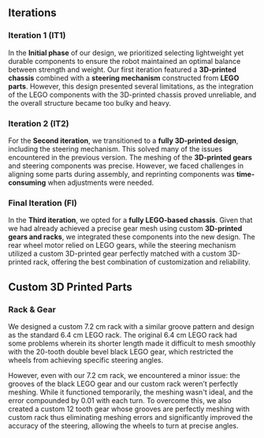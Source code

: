 ## Iterations
### Iteration 1 (IT1)
In the **Initial phase** of our design, we prioritized selecting lightweight yet durable components to ensure the robot maintained an optimal balance between strength and weight. Our first iteration featured a **3D-printed chassis** combined with a **steering mechanism** constructed from **LEGO parts**. However, this design presented several limitations, as the integration of the LEGO components with the 3D-printed chassis proved unreliable, and the overall structure became too bulky and heavy.
### Iteration 2 (IT2)
For the **Second iteration**, we transitioned to a **fully 3D-printed design**, including the steering mechanism. This solved many of the issues encountered in the previous version. The meshing of the **3D-printed gears** and steering components was precise. However, we faced challenges in aligning some parts during assembly, and reprinting components was **time-consuming** when adjustments were needed.
### Final Iteration (FI)
In the **Third iteration**, we opted for a **fully LEGO-based chassis**. Given that we had already achieved a precise gear mesh using custom **3D-printed gears and racks**, we integrated these components into the new design. The rear wheel motor relied on LEGO gears, while the steering mechanism utilized a custom 3D-printed gear perfectly matched with a custom 3D-printed rack, offering the best combination of customization and reliability.
## Custom 3D Printed Parts

### Rack & Gear
We designed a custom 7.2 cm rack with a similar groove pattern and design as the standard 6.4 cm LEGO rack. The original 6.4 cm LEGO rack had some problems wherein its shorter length made it difficult to mesh smoothly with the 20-tooth double bevel black LEGO gear, which restricted the wheels from achieving specific steering angles. 

However, even with our 7.2 cm rack, we encountered a minor issue: the grooves of the black LEGO gear and our custom rack weren’t perfectly meshing. While it functioned temporarily, the meshing wasn't ideal, and the error compounded by 0.01 with each turn. To overcome this, we also created a custom 12 tooth gear whose grooves are perfectly meshing with custom rack thus eliminating meshing errors and significantly improved the accuracy of the steering, allowing the wheels to turn at precise angles.



